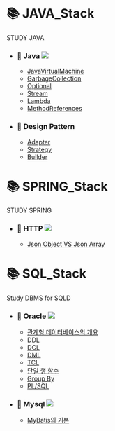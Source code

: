 # 📚 JAVA_Stack
STUDY JAVA
- ### 📖 Java <img src="https://img.shields.io/badge/Java-007396?style=flat-square&logo=oracle&logoColor=white"/>
  * [JavaVirtualMachine](./docs/java/JavaVirtualMachine.md)
  * [GarbageCollection](./docs/java/GarbageCollection.md)
  * [Optional](./docs/java/Optional.md)
  * [Stream](./docs/java/Stream.md)
  * [Lambda](./docs/java/Lambda.md)
  * [MethodReferences](./docs/java/MethodReferences.md)
- ### 📖 Design Pattern 
  * [Adapter](./docs/java/Adapter.md)
  * [Strategy](./docs/java/Strategy.md)
  * [Builder](./docs/java/Builder.md)

# 📚 SPRING_Stack
STUDY SPRING
- ### 📖 HTTP <img src="https://img.shields.io/badge/HTTP-007396?style=flat-square&logo=oracle&logoColor=white"/>
  * [Json Object VS Json Array](./docs/spring/Json.md)
# 📚 SQL_Stack
Study DBMS for SQLD<br/>
- ### 📖 Oracle <img src="https://img.shields.io/badge/MySQL-4479A1?style=flat-square&logo=mysql&logoColor=white"/>
  * [관계형 데이터베이스의 개요](./docs/oracle/RDBMS.md)
  * [DDL](./docs/oracle/DDL.md)
  * [DCL](./docs/oracle/DCL.md)
  * [DML](./docs/oracle/DML.md)
  * [TCL](./docs/oracle/TCL.md)
  * [단일 행 함수](./docs/oracle/Function.md)
  * [Group By](./docs/oracle/GROUPBY.md)
  * [PL/SQL](./docs/oracle/PLSQL.md)
- ### 📖 Mysql <img src="https://img.shields.io/badge/Oracle-2811AB?style=flat-square&logo=oracle&logoColor=white"/>
  * [MyBatis의 기본](./docs/mybatis/basic.md)
